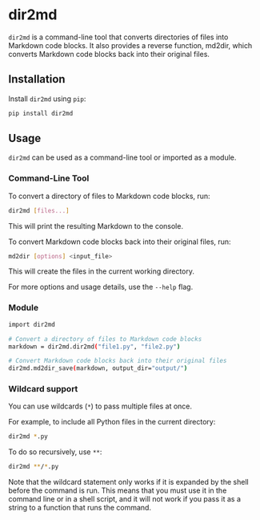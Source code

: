 # dir2md 

`dir2md` is a command-line tool that converts directories of files into Markdown code blocks. It also provides a reverse function, md2dir, which converts Markdown code blocks back into their original files.

## Installation 

Install `dir2md` using `pip`: 

```bash 
pip install dir2md 
```

## Usage

`dir2md` can be used as a command-line tool or imported as a module.

### Command-Line Tool

To convert a directory of files to Markdown code blocks, run:

```bash
dir2md [files...]
```

This will print the resulting Markdown to the console.

To convert Markdown code blocks back into their original files, run:

```bash
md2dir [options] <input_file>
```

This will create the files in the current working directory.

For more options and usage details, use the `--help` flag.

### Module

```bash
import dir2md

# Convert a directory of files to Markdown code blocks
markdown = dir2md.dir2md("file1.py", "file2.py")

# Convert Markdown code blocks back into their original files
dir2md.md2dir_save(markdown, output_dir="output/")
```

### Wildcard support

You can use wildcards (`*`) to pass multiple files at once.

For example, to include all Python files in the current directory:

```bash
dir2md *.py
```

To do so recursively, use `**`:

```bash
dir2md **/*.py
```

Note that the wildcard statement only works if it is expanded by the shell before the command is run. This means that you must use it in the command line or in a shell script, and it will not work if you pass it as a string to a function that runs the command.


